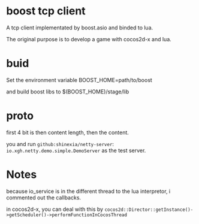 # boost tcp client

A tcp client implementated by boost.asio and binded to lua.

The original purpose is to develop a game with cocos2d-x and lua.


# buid

Set the environment variable BOOST\_HOME=path/to/boost

and build boost libs to $(BOOST\_HOME)/stage/lib

# proto
first 4 bit is then content length, then the content.

you and run `github:shinexia/netty-server`: `io.xgh.netty.demo.simple.DemoServer` as the test server.

# Notes

because io\_service is in the different thread to the lua interpretor, i commented out the callbacks.

in cocos2d-x, you can deal with this by `cocos2d::Director::getInstance()->getScheduler()->performFunctionInCocosThread`
